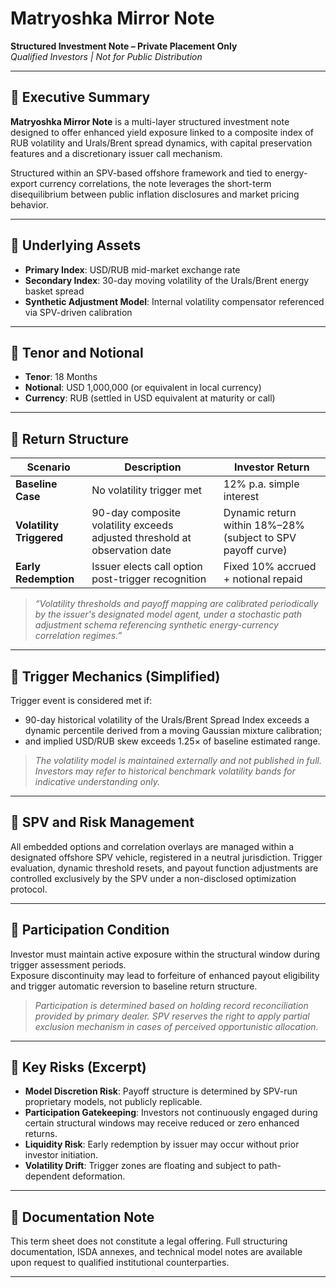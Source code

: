 # Matryoshka Mirror Note  
**Structured Investment Note – Private Placement Only**  
*Qualified Investors | Not for Public Distribution*

---

## 🔷 Executive Summary

**Matryoshka Mirror Note** is a multi-layer structured investment note designed to offer enhanced yield exposure linked to a composite index of RUB volatility and Urals/Brent spread dynamics, with capital preservation features and a discretionary issuer call mechanism.

Structured within an SPV-based offshore framework and tied to energy-export currency correlations, the note leverages the short-term disequilibrium between public inflation disclosures and market pricing behavior.

---

## 🔷 Underlying Assets

- **Primary Index**: USD/RUB mid-market exchange rate  
- **Secondary Index**: 30-day moving volatility of the Urals/Brent energy basket spread  
- **Synthetic Adjustment Model**: Internal volatility compensator referenced via SPV-driven calibration

---

## 🔷 Tenor and Notional

- **Tenor**: 18 Months  
- **Notional**: USD 1,000,000 (or equivalent in local currency)  
- **Currency**: RUB (settled in USD equivalent at maturity or call)

---

## 🔷 Return Structure

| Scenario | Description | Investor Return |
|----------|-------------|------------------|
| **Baseline Case** | No volatility trigger met | 12% p.a. simple interest |
| **Volatility Triggered** | 90-day composite volatility exceeds adjusted threshold at observation date | Dynamic return within 18%–28% (subject to SPV payoff curve) |
| **Early Redemption** | Issuer elects call option post-trigger recognition | Fixed 10% accrued + notional repaid |

> _“Volatility thresholds and payoff mapping are calibrated periodically by the issuer's designated model agent, under a stochastic path adjustment schema referencing synthetic energy-currency correlation regimes.”_

---

## 🔷 Trigger Mechanics (Simplified)

Trigger event is considered met if:

- 90-day historical volatility of the Urals/Brent Spread Index exceeds a dynamic percentile derived from a moving Gaussian mixture calibration;
- and implied USD/RUB skew exceeds 1.25× of baseline estimated range.

> _The volatility model is maintained externally and not published in full. Investors may refer to historical benchmark volatility bands for indicative understanding only._

---

## 🔷 SPV and Risk Management

All embedded options and correlation overlays are managed within a designated offshore SPV vehicle, registered in a neutral jurisdiction. Trigger evaluation, dynamic threshold resets, and payout function adjustments are controlled exclusively by the SPV under a non-disclosed optimization protocol.

---

## 🔷 Participation Condition

Investor must maintain active exposure within the structural window during trigger assessment periods.  
Exposure discontinuity may lead to forfeiture of enhanced payout eligibility and trigger automatic reversion to baseline return structure.

> _Participation is determined based on holding record reconciliation provided by primary dealer. SPV reserves the right to apply partial exclusion mechanism in cases of perceived opportunistic allocation._

---

## 🔷 Key Risks (Excerpt)

- **Model Discretion Risk**: Payoff structure is determined by SPV-run proprietary models, not publicly replicable.
- **Participation Gatekeeping**: Investors not continuously engaged during certain structural windows may receive reduced or zero enhanced returns.
- **Liquidity Risk**: Early redemption by issuer may occur without prior investor initiation.
- **Volatility Drift**: Trigger zones are floating and subject to path-dependent deformation.

---

## 📎 Documentation Note

This term sheet does not constitute a legal offering. Full structuring documentation, ISDA annexes, and technical model notes are available upon request to qualified institutional counterparties.

---

